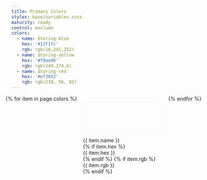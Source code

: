 ```yaml
---
title: Primary Colors
styles: base/variables.scss
maturity: ready
control: exclude
colors: 
  - name: $turing-blue
    hex: '#12f1fc'
    rgb: rgb(18,241,252)
  - name: $turing-yellow
    hex: '#f9ae06'
    rgb: rgb(249,174,6)
  - name: $turing-red
    hex: '#ef3852'
    rgb: rgb(239, 56, 82)
---
```

<style>
.set {
  display: flex;
  flex-wrap: wrap;
  margin: 0 -1rem;
  margin-top: 0;
  padding: 0;
  list-style: none;
}
li {
  flex: 1 0 20%;
  margin: 1rem;
}
.color {
  width: 100%;
  min-width: 160px;
  height: 80px;
  color: white;
  border: 1px solid whitesmoke;
  margin-bottom: 1rem;
}
p {
  margin: 0;
}
</style>
<ul class="set">
{% for item in page.colors %} 
  <li>
    <div class="color" style="background:{{ item.hex }}"></div> 
    <p>{{ item.name }}</p>
    {% if item.hex %}<p>{{ item.hex }}</p>{% endif %}
    {% if item.rgb %}<p>{{ item.rgb }}</p>{% endif %}
  </li>
{% endfor %}
</ul>